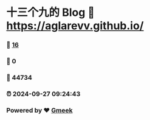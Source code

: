 # 十三个九的 Blog :link: https://aglarevv.github.io/ 
### :page_facing_up: [16](https://aglarevv.github.io//tag.html) 
### :speech_balloon: 0 
### :hibiscus: 44734 
### :alarm_clock: 2024-09-27 09:24:43 
### Powered by :heart: [Gmeek](https://github.com/Meekdai/Gmeek)

